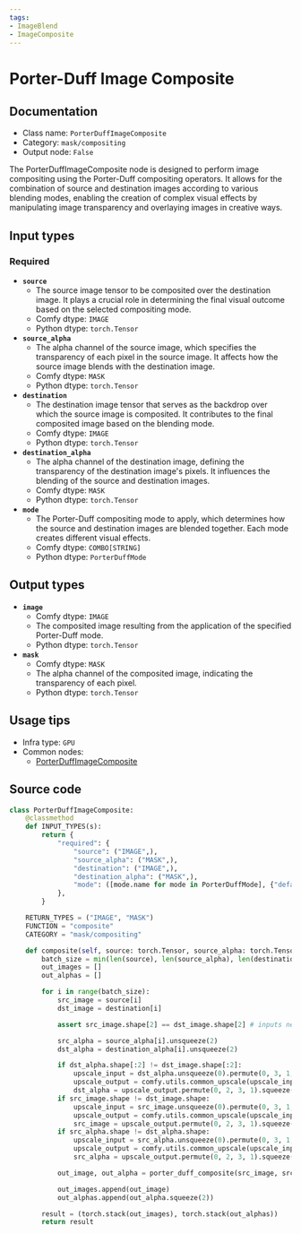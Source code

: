 ```yaml
---
tags:
- ImageBlend
- ImageComposite
---
```


# Porter-Duff Image Composite
## Documentation
- Class name: `PorterDuffImageComposite`
- Category: `mask/compositing`
- Output node: `False`

The PorterDuffImageComposite node is designed to perform image compositing using the Porter-Duff compositing operators. It allows for the combination of source and destination images according to various blending modes, enabling the creation of complex visual effects by manipulating image transparency and overlaying images in creative ways.
## Input types
### Required
- **`source`**
    - The source image tensor to be composited over the destination image. It plays a crucial role in determining the final visual outcome based on the selected compositing mode.
    - Comfy dtype: `IMAGE`
    - Python dtype: `torch.Tensor`
- **`source_alpha`**
    - The alpha channel of the source image, which specifies the transparency of each pixel in the source image. It affects how the source image blends with the destination image.
    - Comfy dtype: `MASK`
    - Python dtype: `torch.Tensor`
- **`destination`**
    - The destination image tensor that serves as the backdrop over which the source image is composited. It contributes to the final composited image based on the blending mode.
    - Comfy dtype: `IMAGE`
    - Python dtype: `torch.Tensor`
- **`destination_alpha`**
    - The alpha channel of the destination image, defining the transparency of the destination image's pixels. It influences the blending of the source and destination images.
    - Comfy dtype: `MASK`
    - Python dtype: `torch.Tensor`
- **`mode`**
    - The Porter-Duff compositing mode to apply, which determines how the source and destination images are blended together. Each mode creates different visual effects.
    - Comfy dtype: `COMBO[STRING]`
    - Python dtype: `PorterDuffMode`
## Output types
- **`image`**
    - Comfy dtype: `IMAGE`
    - The composited image resulting from the application of the specified Porter-Duff mode.
    - Python dtype: `torch.Tensor`
- **`mask`**
    - Comfy dtype: `MASK`
    - The alpha channel of the composited image, indicating the transparency of each pixel.
    - Python dtype: `torch.Tensor`
## Usage tips
- Infra type: `GPU`
- Common nodes:
    - [PorterDuffImageComposite](../../Comfy/Nodes/PorterDuffImageComposite.md)



## Source code
```python
class PorterDuffImageComposite:
    @classmethod
    def INPUT_TYPES(s):
        return {
            "required": {
                "source": ("IMAGE",),
                "source_alpha": ("MASK",),
                "destination": ("IMAGE",),
                "destination_alpha": ("MASK",),
                "mode": ([mode.name for mode in PorterDuffMode], {"default": PorterDuffMode.DST.name}),
            },
        }

    RETURN_TYPES = ("IMAGE", "MASK")
    FUNCTION = "composite"
    CATEGORY = "mask/compositing"

    def composite(self, source: torch.Tensor, source_alpha: torch.Tensor, destination: torch.Tensor, destination_alpha: torch.Tensor, mode):
        batch_size = min(len(source), len(source_alpha), len(destination), len(destination_alpha))
        out_images = []
        out_alphas = []

        for i in range(batch_size):
            src_image = source[i]
            dst_image = destination[i]

            assert src_image.shape[2] == dst_image.shape[2] # inputs need to have same number of channels

            src_alpha = source_alpha[i].unsqueeze(2)
            dst_alpha = destination_alpha[i].unsqueeze(2)

            if dst_alpha.shape[:2] != dst_image.shape[:2]:
                upscale_input = dst_alpha.unsqueeze(0).permute(0, 3, 1, 2)
                upscale_output = comfy.utils.common_upscale(upscale_input, dst_image.shape[1], dst_image.shape[0], upscale_method='bicubic', crop='center')
                dst_alpha = upscale_output.permute(0, 2, 3, 1).squeeze(0)
            if src_image.shape != dst_image.shape:
                upscale_input = src_image.unsqueeze(0).permute(0, 3, 1, 2)
                upscale_output = comfy.utils.common_upscale(upscale_input, dst_image.shape[1], dst_image.shape[0], upscale_method='bicubic', crop='center')
                src_image = upscale_output.permute(0, 2, 3, 1).squeeze(0)
            if src_alpha.shape != dst_alpha.shape:
                upscale_input = src_alpha.unsqueeze(0).permute(0, 3, 1, 2)
                upscale_output = comfy.utils.common_upscale(upscale_input, dst_alpha.shape[1], dst_alpha.shape[0], upscale_method='bicubic', crop='center')
                src_alpha = upscale_output.permute(0, 2, 3, 1).squeeze(0)

            out_image, out_alpha = porter_duff_composite(src_image, src_alpha, dst_image, dst_alpha, PorterDuffMode[mode])

            out_images.append(out_image)
            out_alphas.append(out_alpha.squeeze(2))

        result = (torch.stack(out_images), torch.stack(out_alphas))
        return result

```
